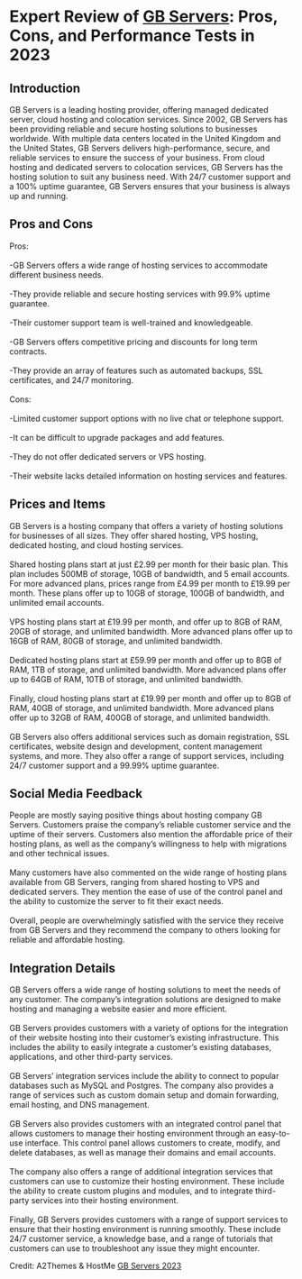 <h1>Expert Review of <a href="https://a2themes.com/gb-servers-reviews">GB Servers</a>: Pros, Cons, and Performance Tests in 2023</h1>
<h2>Introduction</h2>
GB Servers is a leading hosting provider, offering managed dedicated server, cloud hosting and colocation services. Since 2002, GB Servers has been providing reliable and secure hosting solutions to businesses worldwide. With multiple data centers located in the United Kingdom and the United States, GB Servers delivers high-performance, secure, and reliable services to ensure the success of your business. From cloud hosting and dedicated servers to colocation services, GB Servers has the hosting solution to suit any business need. With 24/7 customer support and a 100% uptime guarantee, GB Servers ensures that your business is always up and running.
<h2>Pros and Cons</h2>
Pros:<br><br>-GB Servers offers a wide range of hosting services to accommodate different business needs.<br><br>-They provide reliable and secure hosting services with 99.9% uptime guarantee.<br><br>-Their customer support team is well-trained and knowledgeable.<br><br>-GB Servers offers competitive pricing and discounts for long term contracts.<br><br>-They provide an array of features such as automated backups, SSL certificates, and 24/7 monitoring.<br><br>Cons:<br><br>-Limited customer support options with no live chat or telephone support.<br><br>-It can be difficult to upgrade packages and add features.<br><br>-They do not offer dedicated servers or VPS hosting.<br><br>-Their website lacks detailed information on hosting services and features.
<h2>Prices and Items</h2>
GB Servers is a hosting company that offers a variety of hosting solutions for businesses of all sizes. They offer shared hosting, VPS hosting, dedicated hosting, and cloud hosting services. <br><br>Shared hosting plans start at just £2.99 per month for their basic plan. This plan includes 500MB of storage, 10GB of bandwidth, and 5 email accounts. For more advanced plans, prices range from £4.99 per month to £19.99 per month. These plans offer up to 10GB of storage, 100GB of bandwidth, and unlimited email accounts. <br><br>VPS hosting plans start at £19.99 per month, and offer up to 8GB of RAM, 20GB of storage, and unlimited bandwidth. More advanced plans offer up to 16GB of RAM, 80GB of storage, and unlimited bandwidth. <br><br>Dedicated hosting plans start at £59.99 per month and offer up to 8GB of RAM, 1TB of storage, and unlimited bandwidth. More advanced plans offer up to 64GB of RAM, 10TB of storage, and unlimited bandwidth. <br><br>Finally, cloud hosting plans start at £19.99 per month and offer up to 8GB of RAM, 40GB of storage, and unlimited bandwidth. More advanced plans offer up to 32GB of RAM, 400GB of storage, and unlimited bandwidth. <br><br>GB Servers also offers additional services such as domain registration, SSL certificates, website design and development, content management systems, and more. They also offer a range of support services, including 24/7 customer support and a 99.99% uptime guarantee.
<h2>Social Media Feedback</h2>
People are mostly saying positive things about hosting company GB Servers. Customers praise the company’s reliable customer service and the uptime of their servers. Customers also mention the affordable price of their hosting plans, as well as the company’s willingness to help with migrations and other technical issues.<br><br>Many customers have also commented on the wide range of hosting plans available from GB Servers, ranging from shared hosting to VPS and dedicated servers. They mention the ease of use of the control panel and the ability to customize the server to fit their exact needs.<br><br>Overall, people are overwhelmingly satisfied with the service they receive from GB Servers and they recommend the company to others looking for reliable and affordable hosting.
<h2>Integration Details</h2>
GB Servers offers a wide range of hosting solutions to meet the needs of any customer. The company’s integration solutions are designed to make hosting and managing a website easier and more efficient.<br><br>GB Servers provides customers with a variety of options for the integration of their website hosting into their customer’s existing infrastructure. This includes the ability to easily integrate a customer’s existing databases, applications, and other third-party services.<br><br>GB Servers’ integration services include the ability to connect to popular databases such as MySQL and Postgres. The company also provides a range of services such as custom domain setup and domain forwarding, email hosting, and DNS management.<br><br>GB Servers also provides customers with an integrated control panel that allows customers to manage their hosting environment through an easy-to-use interface. This control panel allows customers to create, modify, and delete databases, as well as manage their domains and email accounts.<br><br>The company also offers a range of additional integration services that customers can use to customize their hosting environment. These include the ability to create custom plugins and modules, and to integrate third-party services into their hosting environment.<br><br>Finally, GB Servers provides customers with a range of support services to ensure that their hosting environment is running smoothly. These include 24/7 customer service, a knowledge base, and a range of tutorials that customers can use to troubleshoot any issue they might encounter.
<p>Credit: A2Themes & HostMe <a href="https://a2themes.com/gb-servers-reviews">GB Servers 2023</a></p>